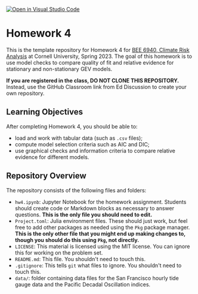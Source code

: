 [![Open in Visual Studio Code](https://classroom.github.com/assets/open-in-vscode-718a45dd9cf7e7f842a935f5ebbe5719a5e09af4491e668f4dbf3b35d5cca122.svg)](https://classroom.github.com/online_ide?assignment_repo_id=11060742&assignment_repo_type=AssignmentRepo)
# Homework 4

This is the template repository for Homework 4 for [BEE 6940, Climate Risk Analysis](https://viveks.me/climate-risk-analysis) at Cornell University, Spring 2023. The goal of this homework is to use model checks to compare quality of fit and relative evidence for stationary and non-stationary GEV models.

**If you are registered in the class, DO NOT CLONE THIS REPOSITORY.** Instead, use the GitHub Classroom link from Ed Discussion to create your own repository.

## Learning Objectives

After completing Homework 4, you should be able to:
  * load and work with tabular data (such as `.csv` files);
  * compute model selection criteria such as AIC and DIC;
  * use graphical checks and information criteria to compare relative evidence for different models.

## Repository Overview

The repository consists of the following files and folders:
- `hw4.ipynb`: Jupyter Notebook for the homework assignment. Students should create code or Markdown blocks as necessary to answer questions. **This is the only file you should need to edit.**
- `Project.toml`: Julia environment files. These should just work, but feel free to add other packages as needed using the `Pkg` package manager. **This is the only other file that you might end up making changes to, though you should do this using `Pkg`, not directly.**
- `LICENSE`: This material is licensed using the MIT license. You can ignore this for working on the problem set.
- `README.md`: This file. You shouldn't need to touch this.
- `.gitignore`: This tells `git` what files to ignore. You shouldn't need to touch this.
- `data/`: folder containing data files for the San Francisco hourly tide gauge data and the Pacific Decadal Oscillation indices.

